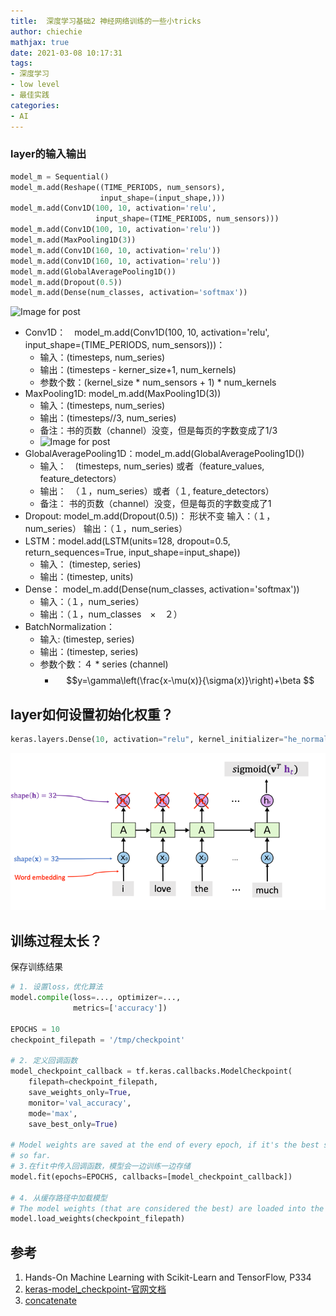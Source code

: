 ```yaml
---
title:  深度学习基础2 神经网络训练的一些小tricks
author: chiechie
mathjax: true
date: 2021-03-08 10:17:31
tags:
- 深度学习
- low level
- 最佳实践
categories: 
- AI
---
```



### layer的输入输出

```python
model_m = Sequential()
model_m.add(Reshape((TIME_PERIODS, num_sensors),
                    input_shape=(input_shape,)))
model_m.add(Conv1D(100, 10, activation='relu',
                   input_shape=(TIME_PERIODS, num_sensors)))
model_m.add(Conv1D(100, 10, activation='relu'))
model_m.add(MaxPooling1D(3))
model_m.add(Conv1D(160, 10, activation='relu'))
model_m.add(Conv1D(160, 10, activation='relu'))
model_m.add(GlobalAveragePooling1D())
model_m.add(Dropout(0.5))
model_m.add(Dense(num_classes, activation='softmax'))
```

![Image for post](https://miro.medium.com/max/2073/1*Y117iNR_CnBtBh8MWVtUDg.png)

- Conv1D：　model_m.add(Conv1D(100, 10, activation='relu', input_shape=(TIME_PERIODS, num_sensors)))：
    - 输入：(timesteps,  num_series) 
    - 输出：(timesteps - kerner_size+1, num_kernels)
    - 参数个数：(kernel_size * num_sensors  + 1) * num_kernels
- MaxPooling1D: model_m.add(MaxPooling1D(3))
    - 输入：(timesteps,  num_series)
    - 输出：(timesteps//3,  num_series)
    - 备注：书的页数（channel）没变，但是每页的字数变成了1/3
    - ![Image for post](https://miro.medium.com/max/3058/1*W34PwVsbTm_3EbJozaWWdA.jpeg)
- GlobalAveragePooling1D：model_m.add(GlobalAveragePooling1D())
    - 输入：　(timesteps,  num_series) 或者（feature_values, feature_detectors）
    - 输出：　（１，num_series）或者（１, feature_detectors）
    - 备注： 书的页数（channel）没变，但是每页的字数变成了1
- Dropout: model_m.add(Dropout(0.5))： 形状不变
    输入：（１，num_series）
    输出：（１，num_series）
- LSTM：model.add(LSTM(units=128,  dropout=0.5, return_sequences=True, input_shape=input_shape))
    - 输入： (timestep, series)
    - 输出：(timestep, units)
- Dense： model_m.add(Dense(num_classes, activation='softmax'))
    - 输入：（１，num_series）
    - 输出：（１，num_classes　×　２）
- BatchNormalization：
    - 输入:  (timestep, series)
    - 输出：(timestep, series) 
    - 参数个数：４ * series (channel) 
        - $$y=\gamma\left(\frac{x-\mu(x)}{\sigma(x)}\right)+\beta $$


## layer如何设置初始化权重？

```python
keras.layers.Dense(10, activation="relu", kernel_initializer="he_normal")
```

![3种初始化方法](./img.png) 


## 训练过程太长？

保存训练结果

```python
# 1. 设置loss，优化算法
model.compile(loss=..., optimizer=...,
              metrics=['accuracy'])

EPOCHS = 10
checkpoint_filepath = '/tmp/checkpoint'

# 2. 定义回调函数
model_checkpoint_callback = tf.keras.callbacks.ModelCheckpoint(
    filepath=checkpoint_filepath,
    save_weights_only=True,
    monitor='val_accuracy',
    mode='max',
    save_best_only=True)

# Model weights are saved at the end of every epoch, if it's the best seen
# so far.
# 3.在fit中传入回调函数，模型会一边训练一边存储
model.fit(epochs=EPOCHS, callbacks=[model_checkpoint_callback])

# 4. 从缓存路径中加载模型
# The model weights (that are considered the best) are loaded into the model.
model.load_weights(checkpoint_filepath)
```


## 参考
1. Hands-On Machine Learning with Scikit-Learn and TensorFlow, P334
2. [keras-model_checkpoint-官网文档](https://keras.io/api/callbacks/model_checkpoint/)
3. [concatenate](https://keras.io/api/layers/merging_layers/concatenate/)
